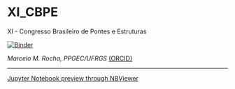 # XI_CBPE
XI - Congresso Brasileiro de Pontes e Estruturas

[![Binder](https://mybinder.org/badge_logo.svg)](https://mybinder.org/v2/gh/mmaiarocha/XI_CBPE/master)

_Marcelo M. Rocha, PPGEC/UFRGS_ [(ORCID)](https://orcid.org/0000-0001-5640-1020)

---

[Jupyter Notebook preview through NBViewer](https://github.com/mmaiarocha/XI_CBPE/blob/master/column_2nd_order.ipynb)
